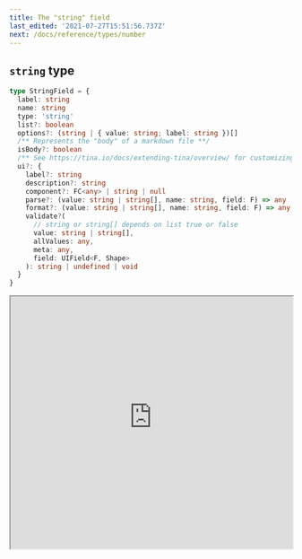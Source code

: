 ```yaml
---
title: The "string" field
last_edited: '2021-07-27T15:51:56.737Z'
next: /docs/reference/types/number
---
```


## `string` type

```ts
type StringField = {
  label: string
  name: string
  type: 'string'
  list?: boolean
  options?: (string | { value: string; label: string })[]
  /** Represents the "body" of a markdown file **/
  isBody?: boolean
  /** See https://tina.io/docs/extending-tina/overview/ for customizing the UI **/
  ui?: {
    label?: string
    description?: string
    component?: FC<any> | string | null
    parse?: (value: string | string[], name: string, field: F) => any
    format?: (value: string | string[], name: string, field: F) => any
    validate?(
      // string or string[] depends on list true or false
      value: string | string[],
      allValues: any,
      meta: any,
      field: UIField<F, Shape>
    ): string | undefined | void
  }
}
```

<iframe width="100%" height="450px" src="https://tina-gql-playground.vercel.app/iframe/string" />

## Examples

### With `options`

Specifying an `options` array will provide a selection list

<iframe width="100%" height="450px" src="https://tina-gql-playground.vercel.app/iframe/string-options" />

### As a `list`

Setting `list: true` will make the value an array

<iframe width="100%" height="450px" src="https://tina-gql-playground.vercel.app/iframe/string-list" />

### As a `list` with `options`

Setting `list: true` and providing `options` will make the value an array with a selection list

<iframe width="100%" height="450px" src="https://tina-gql-playground.vercel.app/iframe/string-list-options" />

## The `isBody` property

When working with markdown, you can indicate that a given field should repesent the markdown body

<iframe width="100%" height="450px" src="https://tina-gql-playground.vercel.app/iframe/string-body" />

## Overriding the component

By default, the `text` field is used for strings. To use a different core field plugin, specify it with the `ui.component` property

<iframe width="100%" height="450px" src="https://tina-gql-playground.vercel.app/iframe/string-textarea" />

## Providing a custom component

You can [create your own components](/docs/extending-tina/custom-field-components/)

<iframe width="100%" height="450px" src="https://tina-gql-playground.vercel.app/string-component" />

## Providing validation

You can provide a [validation function](/docs/extending-tina/validation/) for frontend validation

<iframe width="100%" height="450px" src="https://tina-gql-playground.vercel.app/validation" />

## Format and parse

You can provide [custom format and parse functions](/docs/extending-tina/format-and-parse/) to a string field

<iframe width="100%" height="450px" src="https://tina-gql-playground.vercel.app/string-format-parse" />